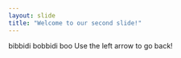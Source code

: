 ```yaml
---
layout: slide
title: "Welcome to our second slide!"
---
```

bibbidi bobbidi boo
Use the left arrow to go back!

